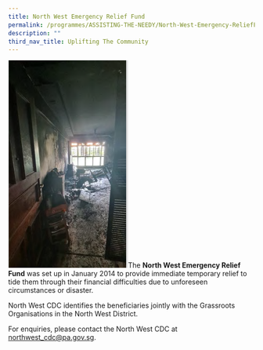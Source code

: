```yaml
---
title: North West Emergency Relief Fund
permalink: /programmes/ASSISTING-THE-NEEDY/North-West-Emergency-ReliefFund/
description: ""
third_nav_title: Uplifting The Community
---
```

![](/images/Programmes/Uplifting%20The%20Community/Fire%20Photo%201.png)The **North West Emergency Relief Fund** was set up in January 2014 to provide immediate temporary relief to tide them through their financial difficulties due to unforeseen circumstances or disaster. 

North West CDC identifies the beneficiaries jointly with the Grassroots Organisations in the North West District.  
  
For enquiries, please contact the North West CDC at northwest_cdc@pa.gov.sg.